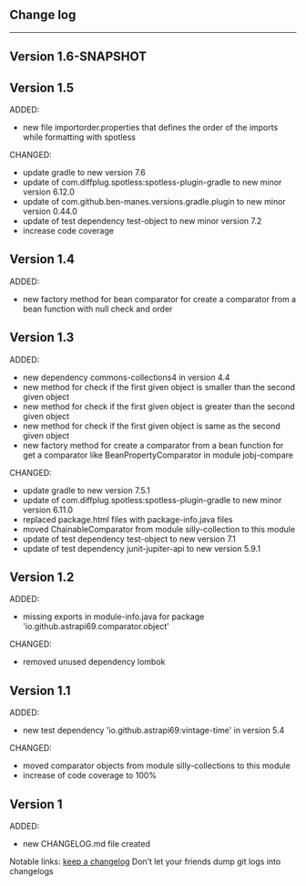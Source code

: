 ## Change log
----------------------

Version 1.6-SNAPSHOT
-------------



Version 1.5
-------------

ADDED:

- new file importorder.properties that defines the order of the imports while formatting with spotless

CHANGED:

- update gradle to new version 7.6
- update of com.diffplug.spotless:spotless-plugin-gradle to new minor version 6.12.0
- update of com.github.ben-manes.versions.gradle.plugin to new minor version 0.44.0
- update of test dependency test-object to new minor version 7.2
- increase code coverage

Version 1.4
-------------

ADDED:

- new factory method for bean comparator for create a comparator from a bean function with null check and order

Version 1.3
-------------

ADDED:

- new dependency commons-collections4 in version 4.4
- new method for check if the first given object is smaller than the second given object
- new method for check if the first given object is greater than the second given object
- new method for check if the first given object is same as the second given object
- new factory method for create a comparator from a bean function for get a comparator like BeanPropertyComparator in module jobj-compare

CHANGED:

- update gradle to new version 7.5.1
- update of com.diffplug.spotless:spotless-plugin-gradle to new minor version 6.11.0
- replaced package.html files with package-info.java files
- moved ChainableComparator from module silly-collection to this module
- update of test dependency test-object to new version 7.1
- update of test dependency junit-jupiter-api to new version 5.9.1

Version 1.2
-------------

ADDED:

- missing exports in module-info.java for package 'io.github.astrapi69.comparator.object'

CHANGED:

- removed unused dependency lombok

Version 1.1
-------------

ADDED:

- new test dependency 'io.github.astrapi69:vintage-time' in version 5.4

CHANGED:

- moved comparator objects from module silly-collections to this module
- increase of code coverage to 100%

Version 1
-------------

ADDED:

- new CHANGELOG.md file created

Notable links:
[keep a changelog](http://keepachangelog.com/en/1.0.0/) Don’t let your friends dump git logs into changelogs
